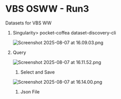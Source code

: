 
# VBS OSWW - Run3

Datasets for VBS WW

1. Singularity> pocket-coffea dataset-discovery-cli
    
    ![Screenshot 2025-08-07 at 16.09.03.png](attachment:2312ef85-c8cf-4eff-85ed-9eb081d4b2ce:Screenshot_2025-08-07_at_16.09.03.png)
    

1. Query
    
    ![Screenshot 2025-08-07 at 16.11.52.png](attachment:642e444d-26a4-45c1-9ba4-13a39be9a37d:Screenshot_2025-08-07_at_16.11.52.png)
    
    1. Select and Save
    
    ![Screenshot 2025-08-07 at 16.14.00.png](attachment:235b7468-28d0-46e5-9af0-04d90c42b845:Screenshot_2025-08-07_at_16.14.00.png)
    
    1. Json File
